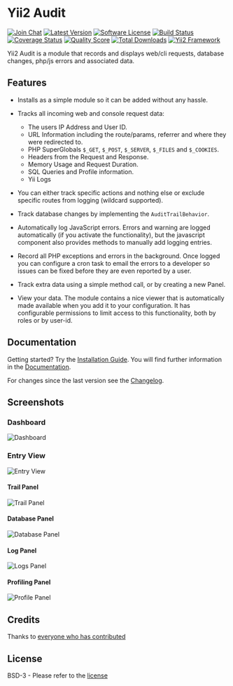 # Yii2 Audit

[![Join Chat](https://img.shields.io/badge/gitter-join%20chat-blue.svg?style=flat-square)](https://gitter.im/bedezign/yii2-audit?utm_source=badge&utm_medium=badge&utm_campaign=pr-badge&utm_content=badge)
[![Latest Version](https://img.shields.io/github/tag/bedezign/yii2-audit.svg?style=flat-square&label=release)](https://github.com/bedezign/yii2-audit/tags)
[![Software License](https://img.shields.io/badge/license-BSD-brightgreen.svg?style=flat-square)](LICENSE.md)
[![Build Status](https://img.shields.io/travis/bedezign/yii2-audit/master.svg?style=flat-square)](https://travis-ci.org/bedezign/yii2-audit)
[![Coverage Status](https://img.shields.io/scrutinizer/coverage/g/bedezign/yii2-audit.svg?style=flat-square)](https://scrutinizer-ci.com/g/bedezign/yii2-audit/code-structure)
[![Quality Score](https://img.shields.io/scrutinizer/g/bedezign/yii2-audit.svg?style=flat-square)](https://scrutinizer-ci.com/g/bedezign/yii2-audit)
[![Total Downloads](https://img.shields.io/packagist/dt/bedezign/yii2-audit.svg?style=flat-square)](https://packagist.org/packages/bedezign/yii2-audit)
[![Yii2 Framework](https://img.shields.io/badge/extension-Yii2_Framework-green.svg?style=flat-square)](http://www.yiiframework.com/extension/yii2-audit)

Yii2 Audit is a module that records and displays web/cli requests, database changes, php/js errors and associated data.

## Features

* Installs as a simple module so it can be added without any hassle.

* Tracks all incoming web and console request data:
  * The users IP Address and User ID.
  * URL Information including the route/params, referrer and where they were redirected to.
  * PHP SuperGlobals `$_GET`, `$_POST`, `$_SERVER`, `$_FILES` and `$_COOKIES`.
  * Headers from the Request and Response.
  * Memory Usage and Request Duration.
  * SQL Queries and Profile information.
  * Yii Logs

* You can either track specific actions and nothing else or exclude specific routes from logging (wildcard supported).

* Track database changes by implementing the `AuditTrailBehavior`.

* Automatically log JavaScript errors. Errors and warning are logged automatically (if you activate the functionality), but the javascript component also provides methods to manually add logging entries.

* Record all PHP exceptions and errors in the background.  Once logged you can configure a cron task to email the errors to a developer so issues can be fixed before they are even reported by a user.

* Track extra data using a simple method call, or by creating a new Panel.

* View your data. The module contains a nice viewer that is automatically made available when you add it to your configuration. It has configurable permissions to limit access to this functionality, both by roles or by user-id.

## Documentation

Getting started? Try the [Installation Guide](docs/installation.md).  You will find further information in the [Documentation](docs/README.md).

For changes since the last version see the [Changelog](CHANGELOG.md).

## Screenshots

### Dashboard
![Dashboard](https://cloud.githubusercontent.com/assets/51875/8369827/b70355ee-1bfe-11e5-9748-dd864f0500de.png)

### Entry View

![Entry View](https://cloud.githubusercontent.com/assets/51875/8369879/857f70b0-1bff-11e5-8373-2d79e3b0c05d.png)

#### Trail Panel
![Trail Panel](https://cloud.githubusercontent.com/assets/51875/8372048/7f4f86de-1c1e-11e5-91a5-7052b597992f.png)

#### Database Panel
![Database Panel](https://cloud.githubusercontent.com/assets/51875/8370713/fd6482ea-1c0a-11e5-9581-96ef717d7e69.png)

#### Log Panel
![Logs Panel](https://cloud.githubusercontent.com/assets/51875/8370717/0e6e9134-1c0b-11e5-9840-17d1ece07b9a.png)

#### Profiling Panel
![Profile Panel](https://cloud.githubusercontent.com/assets/51875/8370722/20c571f4-1c0b-11e5-99c5-97f4cfb02394.png)


## Credits

Thanks to [everyone who has contributed](CREDITS.md)

## License

BSD-3 - Please refer to the [license](LICENSE.md)
